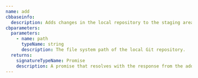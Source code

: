 ```yaml
---
name: add
cbbaseinfo:
  description: Adds changes in the local repository to the staging area at the given path.
cbparameters:
  parameters:
    - name: path
      typeName: string
      description: The file system path of the local Git repository.
  returns:
    signatureTypeName: Promise
    description: A promise that resolves with the response from the add event.
---
```

<CBBaseInfo/> 
 <CBParameters/>